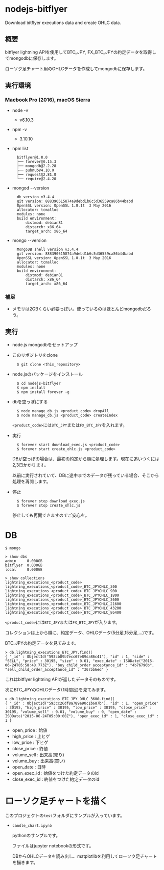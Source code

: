# nodejs-bitflyer
Download bitflyer executions data and create OHLC data.

## 概要

bitflyer lightning APIを使用してBTC_JPY, FX_BTC_JPYの約定データを取得してmongodbに保存します。

ローソク足チャート用のOHLCデータを作成してmongodbに保存します。

## 実行環境

### Macbook Pro (2016), macOS Sierra

* node -v
	* v6.10.3

* npm -v
	 * 3.10.10

* npm list

		bitflyer@1.0.0
		├── forever@0.15.3
		├── mongodb@2.2.28
		├── pubnub@4.10.0
		├── request@2.81.0
		└── require@2.4.20

* mongod --version

		db version v3.4.4
		git version: 888390515874a9debd1b6c5d36559ca86b44babd
		OpenSSL version: OpenSSL 1.0.1t  3 May 2016
		allocator: tcmalloc
		modules: none
		build environment:
			distmod: debian81
			distarch: x86_64
			target_arch: x86_64

* mongo --version

		MongoDB shell version v3.4.4
		git version: 888390515874a9debd1b6c5d36559ca86b44babd
		OpenSSL version: OpenSSL 1.0.1t  3 May 2016
		allocator: tcmalloc
		modules: none
		build environment:
			distmod: debian81
			distarch: x86_64
			target_arch: x86_64

### 補足

* メモリは2GBくらい必要っぽい。使っているのはほとんどmongodbだろう。


## 実行

* node.js mongodbをセットアップ


* このリポジトリをclone

		$ git clone <this_repository>


* node.jsのパッケージをインストール

		$ cd nodejs-bitflyer
		$ npm install
		$ npm install forever -g


* dbを空っぽにする

		$ node manage_db.js <product_code> dropAll
		$ node manage_db.js <product_code> createIndex

	`<product_code>`には`BTC_JPY`または`FX_BTC_JPY`を入れます。

* 実行

		$ forever start download_exec.js <product_code>
		$ forever start create_ohlc.js <product_code>

	DBが空っぽの場合は、最初の約定から順に処理します。現在に追いつくには2,3日かかります。

	以前に実行されていて、DBに途中までのデータが残っている場合、そこから処理を再開します。

* 停止

		$ forever stop download_exec.js
		$ forever stop create_ohlc.js

	停止しても再開できますのでご安心を。


# DB

	$ mongo

	> show dbs
	admin     0.000GB
	bitflyer  0.000GB
	local     0.000GB

	> show collections
	lightning_executions_<product_code>
	lightning_executions_<product_code>_BTC_JPYOHLC_300
	lightning_executions_<product_code>_BTC_JPYOHLC_900
	lightning_executions_<product_code>_BTC_JPYOHLC_1800
	lightning_executions_<product_code>_BTC_JPYOHLC_3600
	lightning_executions_<product_code>_BTC_JPYOHLC_21600
	lightning_executions_<product_code>_BTC_JPYOHLC_43200
	lightning_executions_<product_code>_BTC_JPYOHLC_86400

`<product_code>`には`BTC_JPY`または`FX_BTC_JPY`が入ります。

コレクションは上から順に、約定データ、OHLCデータ(5分足,15分足,...)です。

BTC_JPYの約定データを見てみます。

	> db.lightning_executions_BTC_JPY.find()
	{ "_id" : ObjectId("593cb89b7ecc67e89da86c41"), "id" : 1, "side" : "SELL", "price" : 30195, "size" : 0.01, "exec_date" : ISODate("2015-06-24T05:58:48.773Z"), "buy_child_order_acceptance_id" : "4b76790b", "sell_child_order_acceptance_id" : "3075b6ed" }

これはbitflyer lightning APIが返したデータそのものです。

次にBTC_JPYのOHLCデータ(1時間足)を見てみます。

	> db.lightning_executions_BTC_JPY_OHLC_3600.find()
	{ "_id" : ObjectId("593cc26df8a789e90c1b687b"), "id" : 1, "open_price" : 30195, "high_price" : 30195, "low_price" : 30195, "close_price" : 30195, "volume_sell" : 0.01, "volume_buy" : 0, "open_date" : ISODate("2015-06-24T05:00:00Z"), "open_exec_id" : 1, "close_exec_id" : 1 }

* open_price : 始値
* high_price : 上ヒゲ
* low_price : 下ヒゲ
* close_price : 終値
* volume_sell : 出来高(売り)
* volume_buy : 出来高(買い)
* open_date : 日時
* open_exec_id : 始値をつけた約定データのid
* close_exec_id : 終値をつけた約定データのid

# ローソク足チャートを描く

このプロジェクトの`test`フォルダにサンプルが入っています。

* `candle_chart.ipynb`
	
	pythonのサンプルです。

	ファイルはjupyter notebookの形式です。

	DBからOHLCデータを読み出し、matplotlibを利用してローソク足チャートを描きます。


